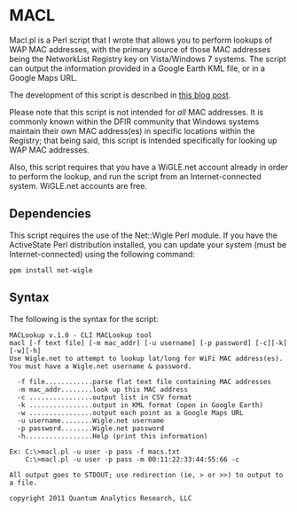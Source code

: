 # MACL #
Macl.pl is a Perl script that I wrote that allows you to perform lookups of WAP MAC addresses, with the primary source of those MAC addresses being the NetworkList Registry key on Vista/Windows 7 systems.  The script can output the information provided in a Google Earth KML file, or in a Google Maps URL.

The development of this script is described in [this blog post](http://windowsir.blogspot.com/2011/11/tool-update-wifi-geolocation.html).

Please note that this script is not intended for _all_ MAC addresses.  It is commonly known within the DFIR community that Windows systems maintain their own MAC address(es) in specific locations within the Registry; that being said, this script is intended specifically for looking up WAP MAC addresses.

Also, this script requires that you have a WiGLE.net account already in order to perform the lookup, and run the script from an Internet-connected system.  WiGLE.net accounts are free.

## Dependencies ##
This script requires the use of the Net::Wigle Perl module.  If you have the ActiveState Perl distribution installed, you can update your system (must be Internet-connected) using the following command:

```
ppm install net-wigle
```

## Syntax ##
The following is the syntax for the script:

```
MACLookup v.1.0 - CLI MACLookup tool
macl [-f text file] [-m mac_addr] [-u username] [-p password] [-c][-k][-w][-h]
Use Wigle.net to attempt to lookup lat/long for WiFi MAC address(es).
You must have a Wigle.net username & password.

  -f file............parse flat text file containing MAC addresses
  -m mac_addr........look up this MAC address
  -c ................output list in CSV format
  -k ................output in KML format (open in Google Earth)
  -w ................output each point as a Google Maps URL
  -u username........Wigle.net username
  -p password........Wigle.net password
  -h.................Help (print this information)

Ex: C:\>macl.pl -u user -p pass -f macs.txt
    C:\>macl.pl -u user -p pass -m 00:11:22:33:44:55:66 -c

All output goes to STDOUT; use redirection (ie, > or >>) to output to a file.

copyright 2011 Quantum Analytics Research, LLC
```